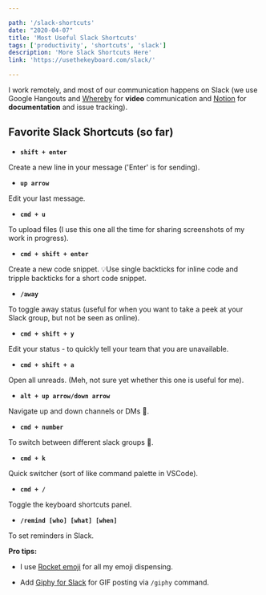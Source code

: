 ```yaml
---

path: '/slack-shortcuts'
date: "2020-04-07"
title: 'Most Useful Slack Shortcuts'
tags: ['productivity', 'shortcuts', 'slack']
description: 'More Slack Shortcuts Here'
link: 'https://usethekeyboard.com/slack/'

---
```



I work remotely, and most of our communication happens on Slack (we use Google Hangouts and [Whereby](https://whereby.com/user) for **video** communication and [Notion](https://www.notion.so/) for **documentation** and issue tracking).

## Favorite Slack Shortcuts (so far)

- **`shift + enter`**

Create a new line in your message ('Enter' is for sending).

- **`up arrow`**

Edit your last message.

- **`cmd + u`**

To upload files (I use this one all the time for sharing screenshots of my work in progress).

- **`cmd + shift + enter`**

Create a new code snippet. 💡Use single backticks for inline code and tripple backticks for a short code snippet.

- **`/away`**

To toggle away status (useful for when you want to take a peek at your Slack group, but not be seen as online).

- **`cmd + shift + y`**

Edit your status - to quickly tell your team that you are unavailable.

- **`cmd + shift + a`**

Open all unreads. (Meh, not sure yet whether this one is useful for me).

- **`alt + up arrow/down arrow`**

Navigate up and down channels or DMs 💪.

- **`cmd + number`**

To switch between different slack groups 💪.

- **`cmd + k`**

Quick switcher (sort of like command palette in  VSCode).

- **`cmd + /`**

Toggle the keyboard shortcuts panel.

- **`/remind [who] [what] [when]`**

To set reminders in Slack.

**Pro tips:**

- I use [Rocket emoji](https://matthewpalmer.net/rocket/) for all my emoji dispensing.

- Add [Giphy for Slack](https://slack.com/intl/en-be/help/articles/204714258-Giphy-for-Slack) for GIF posting via `/giphy` command.